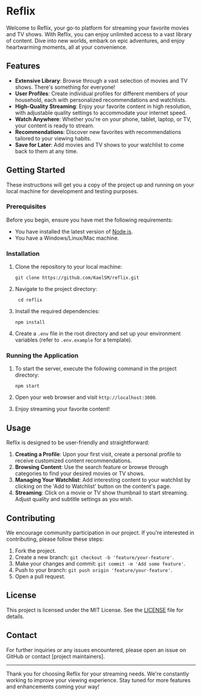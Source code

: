 # Reflix

Welcome to Reflix, your go-to platform for streaming your favorite movies and TV shows. With Reflix, you can enjoy unlimited access to a vast library of content. Dive into new worlds, embark on epic adventures, and enjoy heartwarming moments, all at your convenience.

## Features

- **Extensive Library**: Browse through a vast selection of movies and TV shows. There's something for everyone!
- **User Profiles**: Create individual profiles for different members of your household, each with personalized recommendations and watchlists.
- **High-Quality Streaming**: Enjoy your favorite content in high resolution, with adjustable quality settings to accommodate your internet speed.
- **Watch Anywhere**: Whether you're on your phone, tablet, laptop, or TV, your content is ready to stream.
- **Recommendations**: Discover new favorites with recommendations tailored to your viewing habits.
- **Save for Later**: Add movies and TV shows to your watchlist to come back to them at any time.

## Getting Started

These instructions will get you a copy of the project up and running on your local machine for development and testing purposes.

### Prerequisites

Before you begin, ensure you have met the following requirements:

- You have installed the latest version of [Node.js](https://nodejs.org/).
- You have a Windows/Linux/Mac machine.

### Installation

1. Clone the repository to your local machine:
   ```
   git clone https://github.com/KaelSM/reflix.git
   ```
2. Navigate to the project directory:
   ```
    cd reflix
   ```
3. Install the required dependencies:
   ```
   npm install
   ```
4. Create a `.env` file in the root directory and set up your environment variables (refer to `.env.example` for a template).

### Running the Application

1. To start the server, execute the following command in the project directory:
   ```
   npm start
   ```
2. Open your web browser and visit `http://localhost:3000`.

3. Enjoy streaming your favorite content!

## Usage

Reflix is designed to be user-friendly and straightforward:

1. **Creating a Profile**: Upon your first visit, create a personal profile to receive customized content recommendations.
2. **Browsing Content**: Use the search feature or browse through categories to find your desired movies or TV shows.
3. **Managing Your Watchlist**: Add interesting content to your watchlist by clicking on the 'Add to Watchlist' button on the content's page.
4. **Streaming**: Click on a movie or TV show thumbnail to start streaming. Adjust quality and subtitle settings as you wish.

## Contributing

We encourage community participation in our project. If you're interested in contributing, please follow these steps:

1. Fork the project.
2. Create a new branch: `git checkout -b 'feature/your-feature'`.
3. Make your changes and commit: `git commit -m 'Add some feature'`.
4. Push to your branch: `git push origin 'feature/your-feature'`.
5. Open a pull request.

## License

This project is licensed under the MIT License. See the [LICENSE](LICENSE) file for details.

## Contact

For further inquiries or any issues encountered, please open an issue on GitHub or contact [project maintainers].

---

Thank you for choosing Reflix for your streaming needs. We're constantly working to improve your viewing experience. Stay tuned for more features and enhancements coming your way!


   
